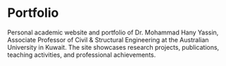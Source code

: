 # Portfolio
Personal academic website and portfolio of Dr. Mohammad Hany Yassin, Associate Professor of Civil &amp; Structural Engineering at the Australian University in Kuwait. The site showcases research projects, publications, teaching activities, and professional achievements.
